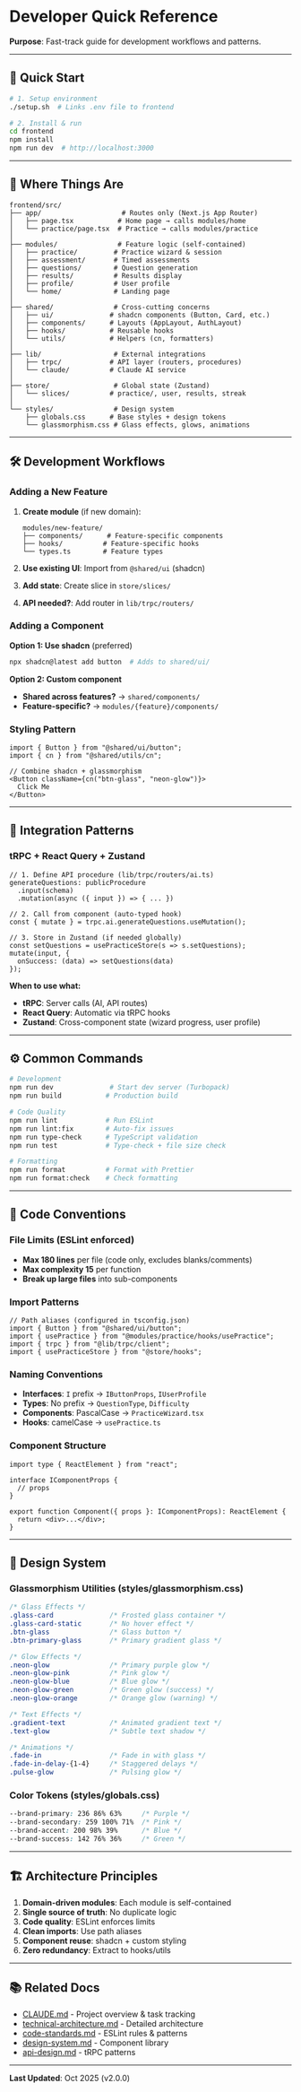 # Developer Quick Reference

**Purpose**: Fast-track guide for development workflows and patterns.

---

## 🚀 Quick Start

```bash
# 1. Setup environment
./setup.sh  # Links .env file to frontend

# 2. Install & run
cd frontend
npm install
npm run dev  # http://localhost:3000
```

---

## 📁 Where Things Are

```
frontend/src/
├── app/                    # Routes only (Next.js App Router)
│   ├── page.tsx           # Home page → calls modules/home
│   └── practice/page.tsx  # Practice → calls modules/practice
│
├── modules/               # Feature logic (self-contained)
│   ├── practice/         # Practice wizard & session
│   ├── assessment/       # Timed assessments
│   ├── questions/        # Question generation
│   ├── results/          # Results display
│   ├── profile/          # User profile
│   └── home/             # Landing page
│
├── shared/               # Cross-cutting concerns
│   ├── ui/              # shadcn components (Button, Card, etc.)
│   ├── components/      # Layouts (AppLayout, AuthLayout)
│   ├── hooks/           # Reusable hooks
│   └── utils/           # Helpers (cn, formatters)
│
├── lib/                  # External integrations
│   ├── trpc/            # API layer (routers, procedures)
│   └── claude/          # Claude AI service
│
├── store/                # Global state (Zustand)
│   └── slices/          # practice/, user, results, streak
│
└── styles/               # Design system
    ├── globals.css      # Base styles + design tokens
    └── glassmorphism.css # Glass effects, glows, animations
```

---

## 🛠 Development Workflows

### Adding a New Feature

1. **Create module** (if new domain):
   ```
   modules/new-feature/
   ├── components/      # Feature-specific components
   ├── hooks/          # Feature-specific hooks
   └── types.ts        # Feature types
   ```

2. **Use existing UI**: Import from `@shared/ui` (shadcn)
3. **Add state**: Create slice in `store/slices/`
4. **API needed?**: Add router in `lib/trpc/routers/`

### Adding a Component

**Option 1: Use shadcn** (preferred)
```bash
npx shadcn@latest add button  # Adds to shared/ui/
```

**Option 2: Custom component**
- **Shared across features?** → `shared/components/`
- **Feature-specific?** → `modules/{feature}/components/`

### Styling Pattern

```tsx
import { Button } from "@shared/ui/button";
import { cn } from "@shared/utils/cn";

// Combine shadcn + glassmorphism
<Button className={cn("btn-glass", "neon-glow")}>
  Click Me
</Button>
```

---

## 🔗 Integration Patterns

### tRPC + React Query + Zustand

```tsx
// 1. Define API procedure (lib/trpc/routers/ai.ts)
generateQuestions: publicProcedure
  .input(schema)
  .mutation(async ({ input }) => { ... })

// 2. Call from component (auto-typed hook)
const { mutate } = trpc.ai.generateQuestions.useMutation();

// 3. Store in Zustand (if needed globally)
const setQuestions = usePracticeStore(s => s.setQuestions);
mutate(input, {
  onSuccess: (data) => setQuestions(data)
});
```

**When to use what:**
- **tRPC**: Server calls (AI, API routes)
- **React Query**: Automatic via tRPC hooks
- **Zustand**: Cross-component state (wizard progress, user profile)

---

## ⚙️ Common Commands

```bash
# Development
npm run dev              # Start dev server (Turbopack)
npm run build           # Production build

# Code Quality
npm run lint            # Run ESLint
npm run lint:fix        # Auto-fix issues
npm run type-check      # TypeScript validation
npm run test            # Type-check + file size check

# Formatting
npm run format          # Format with Prettier
npm run format:check    # Check formatting
```

---

## 📏 Code Conventions

### File Limits (ESLint enforced)
- **Max 180 lines** per file (code only, excludes blanks/comments)
- **Max complexity 15** per function
- **Break up large files** into sub-components

### Import Patterns
```tsx
// Path aliases (configured in tsconfig.json)
import { Button } from "@shared/ui/button";
import { usePractice } from "@modules/practice/hooks/usePractice";
import { trpc } from "@lib/trpc/client";
import { usePracticeStore } from "@store/hooks";
```

### Naming Conventions
- **Interfaces**: `I` prefix → `IButtonProps`, `IUserProfile`
- **Types**: No prefix → `QuestionType`, `Difficulty`
- **Components**: PascalCase → `PracticeWizard.tsx`
- **Hooks**: camelCase → `usePractice.ts`

### Component Structure
```tsx
import type { ReactElement } from "react";

interface IComponentProps {
  // props
}

export function Component({ props }: IComponentProps): ReactElement {
  return <div>...</div>;
}
```

---

## 🎨 Design System

### Glassmorphism Utilities (styles/glassmorphism.css)

```css
/* Glass Effects */
.glass-card              /* Frosted glass container */
.glass-card-static       /* No hover effect */
.btn-glass               /* Glass button */
.btn-primary-glass       /* Primary gradient glass */

/* Glow Effects */
.neon-glow               /* Primary purple glow */
.neon-glow-pink          /* Pink glow */
.neon-glow-blue          /* Blue glow */
.neon-glow-green         /* Green glow (success) */
.neon-glow-orange        /* Orange glow (warning) */

/* Text Effects */
.gradient-text           /* Animated gradient text */
.text-glow               /* Subtle text shadow */

/* Animations */
.fade-in                 /* Fade in with glass */
.fade-in-delay-{1-4}     /* Staggered delays */
.pulse-glow              /* Pulsing glow */
```

### Color Tokens (styles/globals.css)
```css
--brand-primary: 236 86% 63%     /* Purple */
--brand-secondary: 259 100% 71%  /* Pink */
--brand-accent: 200 98% 39%      /* Blue */
--brand-success: 142 76% 36%     /* Green */
```

---

## 🏗️ Architecture Principles

1. **Domain-driven modules**: Each module is self-contained
2. **Single source of truth**: No duplicate logic
3. **Code quality**: ESLint enforces limits
4. **Clean imports**: Use path aliases
5. **Component reuse**: shadcn + custom styling
6. **Zero redundancy**: Extract to hooks/utils

---

## 📚 Related Docs

- [CLAUDE.md](../CLAUDE.md) - Project overview & task tracking
- [technical-architecture.md](./technical-architecture.md) - Detailed architecture
- [code-standards.md](./code-standards.md) - ESLint rules & patterns
- [design-system.md](./design-system.md) - Component library
- [api-design.md](./api-design.md) - tRPC patterns

---

**Last Updated**: Oct 2025 (v2.0.0)

